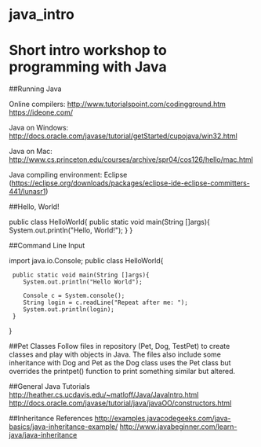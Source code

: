 # java_intro

Short intro workshop to programming with Java
===================
##Running Java

Online compilers: 
http://www.tutorialspoint.com/codingground.htm
https://ideone.com/

Java on Windows: http://docs.oracle.com/javase/tutorial/getStarted/cupojava/win32.html

Java on Mac: http://www.cs.princeton.edu/courses/archive/spr04/cos126/hello/mac.html

Java compiling environment: Eclipse (https://eclipse.org/downloads/packages/eclipse-ide-eclipse-committers-441/lunasr1)

##Hello, World!

public class HelloWorld{
     public static void main(String []args){
        System.out.println("Hello, World!");
     }
}

##Command Line Input

import java.io.Console;
public class HelloWorld{

     public static void main(String []args){
        System.out.println("Hello World");
        
        Console c = System.console();
        String login = c.readLine("Repeat after me: ");
        System.out.println(login);
     }
}

##Pet Classes
Follow files in repository (Pet, Dog, TestPet) to create classes and play with objects in Java. The files also include some inheritance with Dog and Pet as the Dog class uses the Pet class but overrides the printpet() function to print something similar but altered.

##General Java Tutorials 
http://heather.cs.ucdavis.edu/~matloff/Java/JavaIntro.html
http://docs.oracle.com/javase/tutorial/java/javaOO/constructors.html

##Inheritance References
http://examples.javacodegeeks.com/java-basics/java-inheritance-example/
http://www.javabeginner.com/learn-java/java-inheritance
